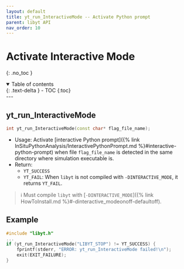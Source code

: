 ```yaml
---
layout: default
title: yt_run_InteractiveMode -- Activate Python prompt
parent: libyt API
nav_order: 10
---
```

# Activate Interactive Mode
{: .no_toc }
<details open markdown="block">
  <summary>
    Table of contents
  </summary>
  {: .text-delta }
- TOC
{:toc}
</details>
---

## yt_run_InteractiveMode
```cpp
int yt_run_InteractiveMode(const char* flag_file_name);
```
- Usage: Activate [interactive Python prompt]({% link InSituPythonAnalysis/InteractivePythonPrompt.md %}#interactive-python-prompt) when file `flag_file_name` is detected in the same directory where simulation executable is.
- Return: 
  - `YT_SUCCESS`
  - `YT_FAIL`: When `libyt` is not compiled with `-DINTERACTIVE_MODE`, it returns `YT_FAIL`.

> :information_source: Must compile `libyt` with [`-DINTERACTIVE_MODE`]({% link HowToInstall.md %}#-dinteractive_modeonoff-defaultoff).

## Example
```cpp
#include "libyt.h"
...
if (yt_run_InteractiveMode("LIBYT_STOP") != YT_SUCCESS) {
    fprintf(stderr, "ERROR: yt_run_InteractiveMode failed!\n");
    exit(EXIT_FAILURE);
}
```